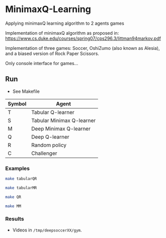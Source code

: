 # MinimaxQ-Learning
Applying minimaxQ learning algorithm to 2 agents games

Implementation of minimaxQ algorithm as proposed in:
https://www.cs.duke.edu/courses/spring07/cps296.3/littman94markov.pdf

Implementation of three games: Soccer, OshiZumo (also known as Alesia), and a biased version of Rock Paper Scissors.

Only console interface for games...

## Run

- See Makefile

| Symbol | Agent                  |
| ------ | ---------------------- |
| T      | Tabular Q-learner      |
| S      | Tabular Minimax Q-learner|
| M      | Deep Minimax Q-learner |
| Q      | Deep Q-learner         |
| R      | Random policy          |
| C      | Challenger             |

### Examples

```bash
make tabularQR
```

```bash
make tabularMR
```

```bash
make QR
```

```bash
make MM
```

### Results
- Videos in `/tmp/deepsoccerXX/gym`.
